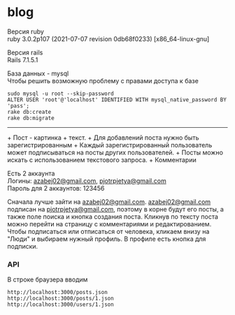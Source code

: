 # blog

Версия ruby<br>
ruby 3.0.2p107 (2021-07-07 revision 0db68f0233) [x86_64-linux-gnu]

Версия rails<br>
Rails 7.1.5.1

База данных - mysql<br>
Чтобы решить возможную проблему с правами доступа к базе
```
sudo mysql -u root --skip-password
ALTER USER 'root'@'localhost' IDENTIFIED WITH mysql_native_password BY 'pass';
rake db:create
rake db:migrate
```
<hr>
+ Пост - картинка + текст.
+ Для добавлений поста нужно быть зарегистрированным
+ Каждый зарегистрированный пользователь может подписываться на посты других пользователей.
+ Посты можно искать с использованием текстового запроса.
+ Комментарии

Есть 2 аккаунта<br>
Логины: azabej02@gmail.com, pjotrpjetya@gmail.com<br>
Пароль для 2 аккаунтов: 123456

Сначала лучше зайти на azabej02@gmail.com. azabej02@gmail.com подписан на pjotrpjetya@gmail.com, поэтому в корне будут его посты, а также поле поиска и кнопка создания поста. Кликнув по тексту поста можно перейти на страницу с комментариями и редактированием.<br>
Чтобы подписаться или отписаться от человека, кликаем внизу на "Люди" и выбираем нужный профиль. В профиле есть кнопка для подписки.

### API
В строке браузера вводим
```
http://localhost:3000/posts.json
http://localhost:3000/posts/1.json
http://localhost:3000/users/1.json
```
